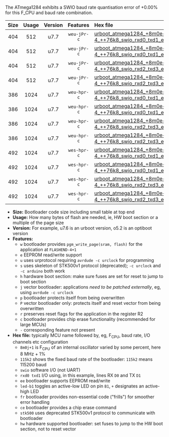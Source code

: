 The ATmega1284 exhibits a SWIO baud rate quantisation error of +0.00% for this F_CPU and baud rate combination.

|Size|Usage|Version|Features|Hex file|
|:-:|:-:|:-:|:-:|:--|
|404|512|u7.7|`weu-jPr-c`|[urboot_atmega1284_+8m0e-4_++76k8_swio_rxd0_txd1_ee_led+b0_fr_ce.hex](https://raw.githubusercontent.com/stefanrueger/urboot.hex/main/cores/mightycore/atmega1284/internal_oscillator/fcpu_+8m0e-4/br_++76k8/urboot_atmega1284_+8m0e-4_++76k8_swio_rxd0_txd1_ee_led+b0_fr_ce.hex)|
|404|512|u7.7|`weu-jPr-c`|[urboot_atmega1284_+8m0e-4_++76k8_swio_rxd0_txd1_ee_led+b7_fr_ce.hex](https://raw.githubusercontent.com/stefanrueger/urboot.hex/main/cores/mightycore/atmega1284/internal_oscillator/fcpu_+8m0e-4/br_++76k8/urboot_atmega1284_+8m0e-4_++76k8_swio_rxd0_txd1_ee_led+b7_fr_ce.hex)|
|404|512|u7.7|`weu-jPr-c`|[urboot_atmega1284_+8m0e-4_++76k8_swio_rxd2_txd3_ee_led+b0_fr_ce.hex](https://raw.githubusercontent.com/stefanrueger/urboot.hex/main/cores/mightycore/atmega1284/internal_oscillator/fcpu_+8m0e-4/br_++76k8/urboot_atmega1284_+8m0e-4_++76k8_swio_rxd2_txd3_ee_led+b0_fr_ce.hex)|
|404|512|u7.7|`weu-jPr-c`|[urboot_atmega1284_+8m0e-4_++76k8_swio_rxd2_txd3_ee_led+b7_fr_ce.hex](https://raw.githubusercontent.com/stefanrueger/urboot.hex/main/cores/mightycore/atmega1284/internal_oscillator/fcpu_+8m0e-4/br_++76k8/urboot_atmega1284_+8m0e-4_++76k8_swio_rxd2_txd3_ee_led+b7_fr_ce.hex)|
|386|1024|u7.7|`weu-hpr-c`|[urboot_atmega1284_+8m0e-4_++76k8_swio_rxd0_txd1_ee_led+b0_fr_ce_hw.hex](https://raw.githubusercontent.com/stefanrueger/urboot.hex/main/cores/mightycore/atmega1284/internal_oscillator/fcpu_+8m0e-4/br_++76k8/urboot_atmega1284_+8m0e-4_++76k8_swio_rxd0_txd1_ee_led+b0_fr_ce_hw.hex)|
|386|1024|u7.7|`weu-hpr-c`|[urboot_atmega1284_+8m0e-4_++76k8_swio_rxd0_txd1_ee_led+b7_fr_ce_hw.hex](https://raw.githubusercontent.com/stefanrueger/urboot.hex/main/cores/mightycore/atmega1284/internal_oscillator/fcpu_+8m0e-4/br_++76k8/urboot_atmega1284_+8m0e-4_++76k8_swio_rxd0_txd1_ee_led+b7_fr_ce_hw.hex)|
|386|1024|u7.7|`weu-hpr-c`|[urboot_atmega1284_+8m0e-4_++76k8_swio_rxd2_txd3_ee_led+b0_fr_ce_hw.hex](https://raw.githubusercontent.com/stefanrueger/urboot.hex/main/cores/mightycore/atmega1284/internal_oscillator/fcpu_+8m0e-4/br_++76k8/urboot_atmega1284_+8m0e-4_++76k8_swio_rxd2_txd3_ee_led+b0_fr_ce_hw.hex)|
|386|1024|u7.7|`weu-hpr-c`|[urboot_atmega1284_+8m0e-4_++76k8_swio_rxd2_txd3_ee_led+b7_fr_ce_hw.hex](https://raw.githubusercontent.com/stefanrueger/urboot.hex/main/cores/mightycore/atmega1284/internal_oscillator/fcpu_+8m0e-4/br_++76k8/urboot_atmega1284_+8m0e-4_++76k8_swio_rxd2_txd3_ee_led+b7_fr_ce_hw.hex)|
|492|1024|u7.7|`wes-hpr-c`|[urboot_atmega1284_+8m0e-4_++76k8_swio_rxd0_txd1_ee_led+b0_fr_ce_stk500_hw.hex](https://raw.githubusercontent.com/stefanrueger/urboot.hex/main/cores/mightycore/atmega1284/internal_oscillator/fcpu_+8m0e-4/br_++76k8/urboot_atmega1284_+8m0e-4_++76k8_swio_rxd0_txd1_ee_led+b0_fr_ce_stk500_hw.hex)|
|492|1024|u7.7|`wes-hpr-c`|[urboot_atmega1284_+8m0e-4_++76k8_swio_rxd0_txd1_ee_led+b7_fr_ce_stk500_hw.hex](https://raw.githubusercontent.com/stefanrueger/urboot.hex/main/cores/mightycore/atmega1284/internal_oscillator/fcpu_+8m0e-4/br_++76k8/urboot_atmega1284_+8m0e-4_++76k8_swio_rxd0_txd1_ee_led+b7_fr_ce_stk500_hw.hex)|
|492|1024|u7.7|`wes-hpr-c`|[urboot_atmega1284_+8m0e-4_++76k8_swio_rxd2_txd3_ee_led+b0_fr_ce_stk500_hw.hex](https://raw.githubusercontent.com/stefanrueger/urboot.hex/main/cores/mightycore/atmega1284/internal_oscillator/fcpu_+8m0e-4/br_++76k8/urboot_atmega1284_+8m0e-4_++76k8_swio_rxd2_txd3_ee_led+b0_fr_ce_stk500_hw.hex)|
|492|1024|u7.7|`wes-hpr-c`|[urboot_atmega1284_+8m0e-4_++76k8_swio_rxd2_txd3_ee_led+b7_fr_ce_stk500_hw.hex](https://raw.githubusercontent.com/stefanrueger/urboot.hex/main/cores/mightycore/atmega1284/internal_oscillator/fcpu_+8m0e-4/br_++76k8/urboot_atmega1284_+8m0e-4_++76k8_swio_rxd2_txd3_ee_led+b7_fr_ce_stk500_hw.hex)|

- **Size:** Bootloader code size including small table at top end
- **Usage:** How many bytes of flash are needed, ie, HW boot section or a multiple of the page size
- **Version:** For example, u7.6 is an urboot version, o5.2 is an optiboot version
- **Features:**
  + `w` bootloader provides `pgm_write_page(sram, flash)` for the application at `FLASHEND-4+1`
  + `e` EEPROM read/write support
  + `u` uses urprotocol requiring `avrdude -c urclock` for programming
  + `s` uses skeleton of STK500v1 protocol (deprecated); `-c urclock` and `-c arduino` both work
  + `h` hardware boot section: make sure fuses are set for reset to jump to boot section
  + `j` vector bootloader: applications *need to be patched externally*, eg, using `avrdude -c urclock`
  + `p` bootloader protects itself from being overwritten
  + `P` vector bootloader only: protects itself and reset vector from being overwritten
  + `r` preserves reset flags for the application in the register R2
  + `c` bootloader provides chip erase functionality (recommended for large MCUs)
  + `-` corresponding feature not present
- **Hex file:** typically MCU name followed by, eg, F<sub>CPU</sub>, baud rate, I/O channels etc configuration
  + `8m0j+1` is F<sub>CPU</sub> of an internal oscillator varied by some percent, here 8 MHz + 1%
  + `115k2` shows the fixed baud rate of the bootloader: `115k2` means 115200 baud
  + `swio` software I/O (not UART)
  + `rxd0 txd1` I/O using, in this example, lines RX `D0` and TX `D1`
  + `ee` bootloader supports EEPROM read/write
  + `led-b1` toggles an active-low LED on pin `B1`, `+` designates an active-high LED
  + `fr` bootloader provides non-essential code ("frills") for smoother error handling
  + `ce` bootloader provides a chip erase command
  + `stk500` uses deprecated STK500v1 protocol to communicate with bootloader
  + `hw` hardware supported bootloader: set fuses to jump to the HW boot section, not to reset vector
